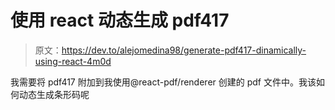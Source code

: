 # 使用 react 动态生成 pdf417

> 原文：<https://dev.to/alejomedina98/generate-pdf417-dinamically-using-react-4m0d>

我需要将 pdf417 附加到我使用@react-pdf/renderer 创建的 pdf 文件中。我该如何动态生成条形码呢